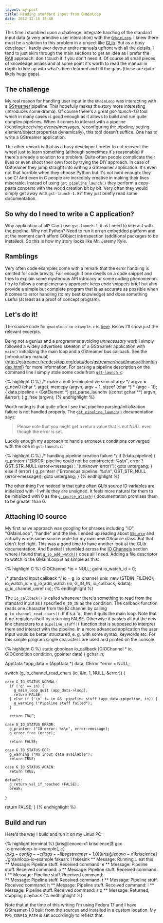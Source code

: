 ```yaml
---
layout: my-post
title: Reading standard input from GMainLoop
date: 2012-12-16 15:48
---
```


This time I stumbled upon a challenge: integrate handling of the standard input
data (a very primitive user interaction) with the
[`GMainLoop`](http://developer.gnome.org/glib/stable/glib-The-Main-Event-Loop.html#GMainLoop). I
knew there must be a solution to this problem in a project like
[GLib](http://developer.gnome.org/glib). But as a busy developer I hardly ever
devour entire manuals upfront with all the details. I tend to just skim through
the main sections to get an idea as I prefer the
[RAII](http://en.wikipedia.org/wiki/Resource_Acquisition_Is_Initialization)
approach: don't touch it if you don't need it. Of course all small pieces of
knowledge amass and at some point it's worth to read the manual in depth to line
up with what's been learned and fill the gaps (these are quite likely huge
gaps).

## The challenge

My real reason for handling user input in the `GMainLoop` was interacting with a
[GStreamer](http://gstreamer.freedesktop.org/) pipeline. This hopefully makes
the story more interesting (introduces some drama). Of course there's a great
*gst-launch-1.0* tool which in many cases is good enough as it allows to build and
run quite complex pipelines. When it comes to interact with a pipeline
(sending/receiving events/messages, reconfiguring the pipeline, setting
element/object properties dynamically), this tool doesn't suffice. One has to
write a GStreamer application.

The other remark is that as a busy developer I prefer to not reinvent the wheel
just to learn something (although sometimes it's reasonable) if there's already
a solution to a problem. Quite often people complicate their lives or even shoot
their own foot by trying the DIY approach. In case of GStreamer they jump
straight into writing a GStreamer application. It's even not that horrible when
they choose Python but it's not hard enough: they use C! And even in C people
are incredibly creative in making their lives miserable. Instead of using
[`gst_pipeline_launch()`](http://gstreamer.freedesktop.org/data/doc/gstreamer/head/gstreamer/html/gstreamer-GstParse.html#gst-parse-launch)
they perform a copy-pasta concerto with the world creation bit by bit. Very
often they would simply get away with `gst-launch-1.0` if they just briefly read
some documentation.

## So why do I need to write a C application?

Why application at all? Can't use `gst-launch-1.0` as I need to interact with the
pipeline. Why not Python? Need to run it on an embedded platform and at the
moment can't afford GObject introspection (additional packages to be
installed). So this is how my story looks like Mr. Jeremy Kyle.

## Ramblings

Very often code examples come with a remark that the error handling is omitted
for code brevity. Fair enough if one dwells on a code snippet and tries to
explain some mysterious API intricacy or some coding phenomenon. I try to follow
a complementary approach: keep code snippets brief but also provide a simple but
complete program that is as accurate as possible when it comes to error handling
(to my best knowledge) and does something useful (at least as a proof of concept
program).

## Let's do it!

The source code for `gmainloop-io-example.c` is
[here](https://github.com/kkonopko/kriscience/blob/master/gmainloop-io-example/gmainloop-io-example.c). Below
I'll show just the relevant excerpts.

Being not a genius and a programmer avoiding _unnecessary_ work I simply
followed a widely advertised skeleton of a GStreamer application with `main()`
initializing the main loop and a GStreamer bus callback. See the [introductory
manual](http://gstreamer.freedesktop.org/data/doc/gstreamer/head/manual/html/index.html}
for more information. For parsing a pipeline description on the command line I
simply stole some code from
[`gst-launch.c`](http://cgit.freedesktop.org/gstreamer/gstreamer/tree/tools/gst-launch.c):

{% highlight C %}
/* make a null-terminated version of argv */
argvn = g_new0 (char *, argc);
memcpy (argvn, argv + 1, sizeof (char *) * (argc - 1));
{
  data.pipeline =
    (GstElement *) gst_parse_launchv ((const gchar **) argvn, &error);
}
g_free (argvn);
{% endhighlight %}

Worth noting is that quite often I see that pipeline parsing/initialization
failure is not handled properly. The
[`gst_pipeline_launch()`](http://gstreamer.freedesktop.org/data/doc/gstreamer/head/gstreamer/html/gstreamer-GstParse.html#gst-parse-launch)
documentation says:

> Please note that you might get a return value that is not NULL even though the
  error is set.

Luckily enough my approach to handle erroneous conditions converged with the one
in `gst-launch.c`:

{% highlight C %}
/* handling pipeline creation failure */
if (!data.pipeline) {
  g_printerr ("ERROR: pipeline could not be constructed: %s\n",
    error ? GST_STR_NULL (error->message) : "(unknown error)");
  goto untergang;
} else if (error) {
  g_printerr ("Erroneous pipeline: %s\n", GST_STR_NULL (error->message));
  goto untergang;
}
{% endhighlight %}

The other thing I've noticed is that quite often GLib source ID variables are
initialized with -1 while they are unsigned. It feels more natural for them to
be initialized with 0 as the
[`g_source_attach()`](http://developer.gnome.org/glib/stable/glib-The-Main-Event-Loop.html#g-source-attach)
documentation promises them to be greater than 0.

## Attaching IO source

My first naive approach was googling for phrases including "IO", "GMainLoop",
"handle" and the like. I ended up reading about
[`GSource`](http://developer.gnome.org/glib/stable/glib-The-Main-Event-Loop.html#GSource)
and actually wrote some source code for my own new GSource class. But that
didn't feel right. This was a good time to have another look at the GLib
documentation. And Eureka! I stumbled across the [IO
Channels](http://developer.gnome.org/glib/stable/glib-IO-Channels.html) section
where I found that
[`g_io_add_watch()`](http://developer.gnome.org/glib/stable/glib-IO-Channels.html#g-io-add-watch)
does all I need. Adding a file descriptor to watch in the GMainLoop is as simple
as this:

{% highlight C %}
GIOChannel *io = NULL;
guint io_watch_id = 0;

/* standard input callback */
io = g_io_channel_unix_new (STDIN_FILENO);
io_watch_id = g_io_add_watch (io, G_IO_IN, io_callback, &data);
g_io_channel_unref (io);
{% endhighlight %}

The `io_callback()` is called whenever there's something to read from the standard
input as I specified `G_IO_IN` as the condition. The callback function reads one
character from the IO channel by calling `g_io_channel_read_chars()`. If it's a
'q', then it quits the main loop. Note that it de-registers itself by returning
FALSE. Otherwise it passes all but the new line characters to a `pipeline_stuff()`
function that is supposed to interpret them and interact with the pipeline. In a
more advanced application the user input would be better structured, e. g. with
some syntax, keywords etc. For this simple program single characters are used
and printed on the console.

{% highlight C %}
static gboolean
io_callback (GIOChannel * io, GIOCondition condition, gpointer data)
{
  gchar in;

  AppData *app_data = (AppData *) data;
  GError *error = NULL;

  switch (g_io_channel_read_chars (io, &in, 1, NULL, &error)) {

    case G_IO_STATUS_NORMAL:
      if ('q' == in) {
        g_main_loop_quit (app_data->loop);
        return FALSE;
      } else if ('\n' != in && !pipeline_stuff (app_data->pipeline, in)) {
        g_warning ("Pipeline stuff failed");
      }

      return TRUE;

    case G_IO_STATUS_ERROR:
      g_printerr ("IO error: %s\n", error->message);
      g_error_free (error);

      return FALSE;

    case G_IO_STATUS_EOF:
      g_warning ("No input data available");
      return TRUE;

    case G_IO_STATUS_AGAIN:
      return TRUE;

    default:
      g_return_val_if_reached (FALSE);
      break;
  }

  return FALSE;
}
{% endhighlight %}

## Build and run

Here's the way I build and run it on my Linux PC:

{% highlight terminal %}
[kris@lenovo-x1 kriscience]$ gcc \
  -o gmainloop-io-example{,.c} \
  $(pkg-config --cflags --libs gstreamer-1.0)
[kris@lenovo-x1 kriscience]$ ./gmainloop-io-example fakesrc ! fakesink
** Message: Running...
eat this
** Message: Pipeline stuff. Received command: e
** Message: Pipeline stuff. Received command: a
** Message: Pipeline stuff. Received command: t
** Message: Pipeline stuff. Received command:  
** Message: Pipeline stuff. Received command: t
** Message: Pipeline stuff. Received command: h
** Message: Pipeline stuff. Received command: i
** Message: Pipeline stuff. Received command: s
q
** Message: Returned, stopping playback
{% endhighlight %}

Note that at the time of this writing I'm using Fedora 17 and I have
GStreamer-1.0 built from the sources and installed in a custom location. My
`PKG_CONFIG_PATH` is set accordingly to reflect that.
